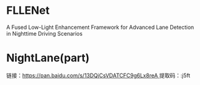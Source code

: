 # FLLENet
A Fused Low-Light Enhancement Framework for Advanced Lane Detection in Nighttime Driving Scenarios
# NightLane(part)
链接：[https://pan.baidu.com/s/13DQjCsVDATCFC9g6Lx8reA ](https://pan.baidu.com/s/1G6PvB1altFal1MmK0WYJ8g?pwd=j5ft )
提取码：:j5ft
